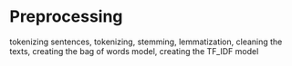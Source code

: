 # Preprocessing
tokenizing sentences, tokenizing, stemming, lemmatization, cleaning the texts, creating the bag of words model, creating the TF_IDF model